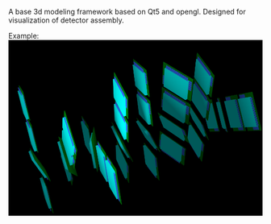 A base 3d modeling framework based on Qt5 and opengl.
Designed for visualization of detector assembly.

Example:
![Screenshot](demo/demo.png)
